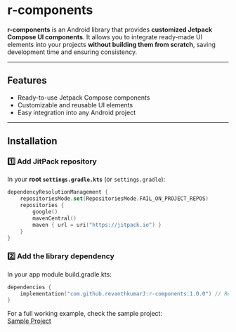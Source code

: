 # r-components

**r-components** is an Android library that provides **customized Jetpack Compose UI components**. It allows you to integrate ready-made UI elements into your projects **without building them from scratch**, saving development time and ensuring consistency.

---

## Features
- Ready-to-use Jetpack Compose components  
- Customizable and reusable UI elements  
- Easy integration into any Android project  

---

## Installation

### 1️⃣ Add JitPack repository

In your **root `settings.gradle.kts`** (or `settings.gradle`):

```kotlin
dependencyResolutionManagement {
    repositoriesMode.set(RepositoriesMode.FAIL_ON_PROJECT_REPOS)
    repositories {
        google()
        mavenCentral()
        maven { url = uri("https://jitpack.io") }
    }
}
```

### 2️⃣ Add the library dependency

In your app module build.gradle.kts:

```kotlin
dependencies {
    implementation("com.github.revanthkumarJ:r-components:1.0.0") // Replace with the latest version
}
```

For a full working example, check the sample project:  
[Sample Project](https://github.com/revanthkumarJ/sample)
